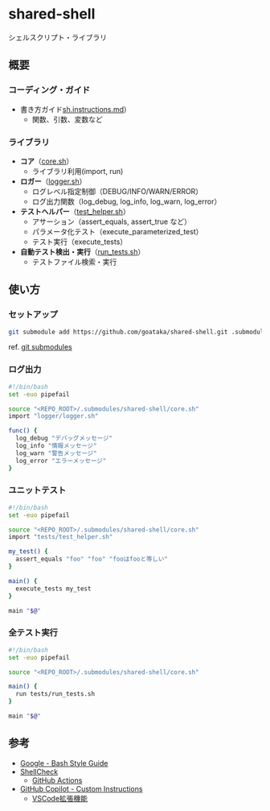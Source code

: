 # shared-shell

シェルスクリプト・ライブラリ

## 概要

### コーディング・ガイド

- 書き方ガイド[sh.instructions.md](.github/instructions/sh.instructions.md)）
  - 関数、引数、変数など

### ライブラリ

- **コア**（[core.sh](core.sh)）
  - ライブラリ利用(import, run)
- **ロガー**（[logger.sh](logger/logger.sh)）
  - ログレベル指定制御（DEBUG/INFO/WARN/ERROR）
  - ログ出力関数（log_debug, log_info, log_warn, log_error）
- **テストヘルパー**（[test_helper.sh](tests/test_helper.sh)）
  - アサーション（assert_equals, assert_true など）
  - パラメータ化テスト（execute_parameterized_test）
  - テスト実行（execute_tests）
- **自動テスト検出・実行**（[run_tests.sh](tests/run_tests.sh)）
  - テストファイル検索・実行

## 使い方

### セットアップ

```bash
git submodule add https://github.com/goataka/shared-shell.git .submodules/shared-shell
```

ref. [git submodules](https://git-scm.com/book/ja/v2/Git-のさまざまなツール-サブモジュール)

### ログ出力

```bash
#!/bin/bash
set -euo pipefail

source "<REPO_ROOT>/.submodules/shared-shell/core.sh"
import "logger/logger.sh"

func() {
  log_debug "デバッグメッセージ"
  log_info "情報メッセージ"
  log_warn "警告メッセージ"
  log_error "エラーメッセージ"
}
```

### ユニットテスト

```bash
#!/bin/bash
set -euo pipefail

source "<REPO_ROOT>/.submodules/shared-shell/core.sh" 
import "tests/test_helper.sh"

my_test() {
  assert_equals "foo" "foo" "fooはfooと等しい"
}

main() {
  execute_tests my_test
}

main "$@"
```

### 全テスト実行

```bash
#!/bin/bash
set -euo pipefail

source "<REPO_ROOT>/.submodules/shared-shell/core.sh" 

main() {
  run tests/run_tests.sh 
}

main "$@"
```

## 参考

- [Google - Bash Style Guide](https://google.github.io/styleguide/shellguide.html)
- [ShellCheck](https://www.shellcheck.net/)
  - [GitHub Actions](https://github.com/marketplace/actions/run-shellcheck-with-reviewdog)
- [GitHub Copilot - Custom Instructions](https://docs.github.com/ja/copilot/how-tos/custom-instructions)
  - [VSCode拡張機能](https://code.visualstudio.com/docs/copilot/copilot-customization)
  
